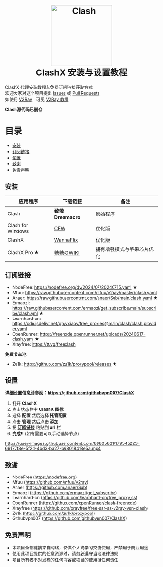 <h1 align="center">
  <img src="https://i.postimg.cc/nLxMfDg8/clash.png" alt="Clash" width="200">
  <br>
  ClashX 安装与设置教程
  <br>
</h1>

[ClashX](https://github.com/yichengchen/clashX) 代理安装教程与免费订阅链接获取方式  
欢迎大家对这个项目提出 [Issues](https://github.com/WilliamStar007/ClashX-TopFreeProxy/issues) 或 [Pull Requests](https://github.com/WilliamStar007/ClashX-TopFreeProxy/pulls)  
如使用 [V2Ray](https://www.v2ray.com)，可见 [V2Ray 教程](https://github.com/WilliamStar007/ClashX-TopFreeProxy/blob/main/v2ray%E4%B8%AD%E6%96%87%E7%89%88.md)

**Clash源代码已删仓**

# 目录
* [安装](#安装)
* [订阅链接](#订阅链接)
* [设置](#设置)
* [致谢](#致谢)
* [免责声明](#免责声明)

## 安装
| 应用程序 | 下载链接 | 备注 |
| ------------- | ------------- | ------------- |
| Clash | **致敬 Dreamacro** | 原始程序 |
| Clash for Windows | [CFW](https://www.clashforwindows.net/clash-for-windows-download/) | 优化版 |
| ClashX | [WannaFlix](https://wannaflix.com/dl.php?type=d&id=8) | 优化版 |
| ClashX Pro ★ | [糖糖のWIKI](https://help.mints7.cc/mac-shi-yong-jiao-cheng/mac-clashx-pro-shi-yong-jiao-cheng) | 拥有增强模式与苹果芯片优化 |

## 订阅链接
<!-- **使用前请修改链接中的日期（如果有的话）至目前日期** -->

* NodeFree: https://nodefree.org/dy/2024/07/20240715.yaml ★
* Mfuu: https://raw.githubusercontent.com/mfuu/v2ray/master/clash.yaml
* Anaer: https://raw.githubusercontent.com/anaer/Sub/main/clash.yaml ★
* Ermaozi: https://raw.githubusercontent.com/ermaozi/get_subscribe/main/subscribe/clash.yml ★
* Learnhard-cn: https://cdn.jsdelivr.net/gh/vxiaov/free_proxies@main/clash/clash.provider.yaml
* OpenRunner: https://freenode.openrunner.net/uploads/20240617-clash.yaml ★
* Xrayfree: https://tt.vg/freeclash

**免费节点池**
* Zu1k: https://github.com/zu1k/proxypool/releases ★

## 设置
**详细设置信息请参阅：https://github.com/githubvpn007/ClashX**

1. 打开 **ClashX**
2. 点击状态栏中 **ClashX 图标**
3. 选择 **配置** 然后选择 **托管配置**
4. 点击 **管理** 然后点击 **添加**
5. 把 **[订阅链接](#subscription-links)** 粘贴到 **url** 栏
6. **完成!!** (如有需要可以手动选择节点)

https://user-images.githubusercontent.com/89805831/179545223-69177f8e-5f2d-4bd3-ba27-b68018418e5a.mp4

## 致谢
* NodeFree (https://nodefree.org)
* Mfuu (https://github.com/mfuu/v2ray)
* Anaer (https://github.com/anaer/Sub)
* Ermaozi (https://github.com/ermaozi/get_subscribe)
* Learnhard-cn (https://github.com/learnhard-cn/free_proxy_ss)
* OpenRunner (https://github.com/openRunner/clash-freenode)
* Xrayfree (https://github.com/xrayfree/free-ssr-ss-v2ray-vpn-clash)
* Zu1k (https://github.com/zu1k/proxypool)
* Githubvpn007 (https://github.com/githubvpn007/ClashX)

<!-- Archived Reference:
https://github.com/gooooooooooooogle/Clash-Config 
https://proxies.bihai.cf 
https://fq.lonxin.net 
https://github.com/kxswa/k 
https://github.com/NiceVPN123/NiceVPN 
https://github.com/pojiezhiyuanjun/2023 
https://github.com/vveg26/getProxy 
https://clashnode.com 
https://github.com/oslook/clash-freenode 
https://github.com/tbbatbb/Proxy -->

## 免责声明
* 本项目全部链接来自网络，仅供个人或学习交流使用，严禁用于商业用途
* 使用此项目提供的任意资源时，请务必遵守当地法律法规
* 项目所有者不对发布的任何内容或项目的使用担任何责任

<!--
[![Star History Chart](https://api.star-history.com/svg?repos=WilliamStar007/ClashX-TopFreeProxy&type=Date)](https://star-history.com/#WilliamStar007/ClashX-TopFreeProxy&Date)
-->
